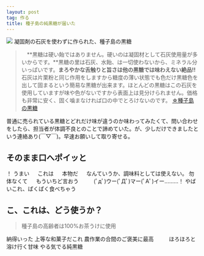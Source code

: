```yaml
---
layout: post
tag: 作る
title: 種子島の純黒糖が届いた
---
```

![](https://kobapan.com/f/13897673151_bf9965085b.jpg)
凝固剤の石灰を使わずに作られた、種子島の黒糖

> 　**黒糖は硬い飴ではありません。硬いのは凝固材として石灰使用量が多いからです。**黒糖の里は石灰、水飴、は一切使わないから、ミネラル分いっぱいです。**まろやかな舌触りと旨さは他の黒糖では味わえない絶品!!**
> 　石灰は片栗粉と同じ作用をしますから糖度の薄い状態でも色だけ黒糖色を出して固まるという簡易な黒糖が出来ます。ほとんどの黒糖はこの石灰を使用していますが味や色がないですから表面上は見分けられません。価格も非常に安く、固く噛まなければ口の中でとろけないのです。
> [☆種子島の黒糖](http://planning3.web.fc2.com/details1008.html)

普通に売られている黒糖とどれだけ味が違うのか味わってみたくて、問い合わせをしたら、担当者が体調不良とのことで諦めていた。が、少しだけできましたという連絡あり(￣▽￣)。早速お願いして取り寄せる。
　
　
## そのまま口へポイッと
！
うまい
　
これは
　
本物だ
　
なんていうか、調味料としては使えない。
勿体なくて
　
もういちど言おう
　
　
(ﾟдﾟ)ウー(ﾟДﾟ)マー(ﾟAﾟ)イー.........！
やばいこれ、ぱくぱく食べちゃう
　
　

## こ、これは、どう使うか？

> 種子島の高齢者は100%お茶うけに使用

納得いった
上等な和菓子だこれ
農作業の合間のご褒美に最高
　
　
ほろほろと
溶け行く甘味
やる気でる純黒糖
